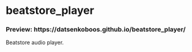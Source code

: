 # beatstore_player

<h3>Preview: https://datsenkoboos.github.io/beatstore_player/</h3>

Beatstore audio player.
